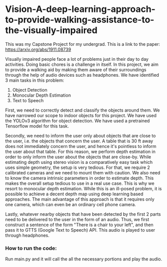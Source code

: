# Vision-A-deep-learning-approach-to-provide-walking-assistance-to-the-visually-impaired

This was my Capstone Project for my undergrad. This is a link to the paper: https://arxiv.org/abs/1911.08739

Visually impaired people face a lot of problems just in their day to day activities. Doing basic chores is a challenge in itself. In this project, we aim to provide a walking aid by making them aware of their surroundings through the help of audio devices such as headphones. We have identified 3 main tasks in this problem:
1. Object Detection
2. Monocular Depth Estimation
3. Text to Speech

First, we need to correctly detect and classify the objects around them. We have narrowed our scope to indoor objects for this project. We have used the YOLOv3 algorithm for object detection. We have used a pretrained Tensorflow model for this task.

Secondly, we need to inform the user only about objects that are close to the user, i.e. the objects that concern the user. A table that is 30 ft away does not immediately concern the user, and hence it's pointless to inform the user about that table. For this reason, we perform depth estimation in order to only inform the user about the objects that are close-by. While estimating depth using stereo vision is a comparatively easy task which uses simple geometry, the setup is very tedious. For that, we require 2 calibrated cameras and we need to mount them with caution. We also need to know the camera intrinsic parameters in order to estimate depth. This makes the overall setup tedious to use in a real use case. This is why we resort to monocular depth estimation. While this is an ill-posed problem, it is possible to achieve a decent depth map using deep learning based approaches. The main advantage of this approach is that it requires only one camera, which can even be an ordinary cell phone camera.

Lastly, whatever nearby objects that have been detected by the first 2 parts need to be delivered to the user in the form of an audio. Thus, we first construct a sentence of the form "There is a chair to your left", and then pass it to GTTS (Google Text to Speech) API. This audio is played to user through headphones.

### How to run the code:
Run main.py and it will call the all the necessary portions and play the audio.
